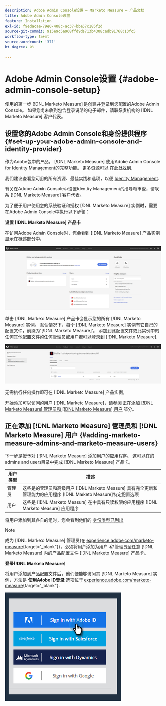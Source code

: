 ```yaml
---
description: Adobe Admin Console设置 — Marketo Measure — 产品文档
title: Adobe Admin Console设置
feature: Installation
exl-id: f9edacae-79e0-408c-ac37-bbe67c185f2d
source-git-commit: 915e9c5a968ffd9de713b4308cadb91768613fc5
workflow-type: tm+mt
source-wordcount: '371'
ht-degree: 0%

---
```


# Adobe Admin Console设置 {#adobe-admin-console-setup}

使用的第一步 [!DNL Marketo Measure] 是创建并登录到您配置的Adobe Admin Console。 如果您尚未收到包含登录说明的电子邮件，请联系贵机构的 [!DNL Marketo Measure] 客户代表。

## 设置您的Adobe Admin Console和身份提供程序 {#set-up-your-adobe-admin-console-and-identity-provider}

作为Adobe包中的产品， [!DNL Marketo Measure] 使用Adobe Admin Console for Identity Management的完整功能。 更多资源可以 [在此处找到](https://helpx.adobe.com/cn/enterprise/using/admin-console.html).

我们建议查看您可用的所有资源、最佳实践和选项，以便 [Identity Management](https://helpx.adobe.com/enterprise/using/set-up-identity.html).

有关在Adobe Admin Console中设置Identity Management的指导和审查，请联系 [!DNL Marketo Measure] 客户代表。

为了便于用户使用您的系统验证和授权 [!DNL Marketo Measure] 实例时，需要在Adobe Admin Console中执行以下步骤：

**设置 [!DNL Marketo Measure] 产品卡**

在访问Adobe Admin Console时，您会看到 [!DNL Marketo Measure] 产品实例显示在概述部分中。

![](assets/adobe-admin-console-setup-1.png)

单击 [!DNL Marketo Measure] 产品卡会显示您的所有 [!DNL Marketo Measure] 实例。 默认情况下，每个 [!DNL Marketo Measure] 实例有它自己的配置文件，前缀为“[!DNL Marketo Measure]’。 添加到此配置文件或此实例中的任何其他配置文件的任何管理员或用户都可以登录到 [!DNL Marketo Measure].

![](assets/adobe-admin-console-setup-2.png)

无需执行任何操作即可在 [!DNL Marketo Measure] 产品实例。

开始添加可以访问的用户 [!DNL Marketo Measure]，请参阅 [正在添加 [!DNL Marketo Measure] 管理员和 [!DNL Marketo Measure] 用户](#adding-marketo-measure-admins-and-marketo-measure-users) 部分。

## 正在添加 [!DNL Marketo Measure] 管理员和 [!DNL Marketo Measure] 用户 {#adding-marketo-measure-admins-and-marketo-measure-users}

下一步是授予对 [!DNL Marketo Measure] 添加用户的应用程序。 这可以在的admins and users目录中完成 [!DNL Marketo Measure] 产品卡。

| 用户类型 | 描述 |
|---|---|
| 管理员 | 这些是的管理员和高级用户 [!DNL Marketo Measure] 具有完全更新和管理能力的应用程序 [!DNL Marketo Measure]特定配置选项 |
| 用户 | 这些是 [!DNL Marketo Measure] 在中具有只读权限的应用程序 [!DNL Marketo Measure] 应用程序 |

将用户添加到其各自的组时，您会看到他们的 [身份类型已列出](https://helpx.adobe.com/enterprise/using/set-up-identity.html).

>[!NOTE]
>
>成为 [!DNL Marketo Measure] 管理员(在 [experience.adobe.com/marketo-measure](https://experience.adobe.com/marketo-measure){target="_blank"})，必须将用户添加为用户 _和_ 管理员至任意 [!DNL Marketo Measure] 内的产品配置文件 [!DNL Marketo Measure] 产品卡。

**登录[!DNL Marketo Measure]**

将用户添加到产品配置文件后，他们便能够访问其 [!DNL Marketo Measure] 实例，方法是 **使用Adobe ID登录** 选项位于 [experience.adobe.com/marketo-measure](https://experience.adobe.com/marketo-measure){target="_blank"}.

![](assets/adobe-admin-console-setup-3.png)
